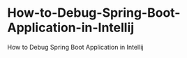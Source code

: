 # How-to-Debug-Spring-Boot-Application-in-Intellij
How to Debug Spring Boot Application in Intellij
